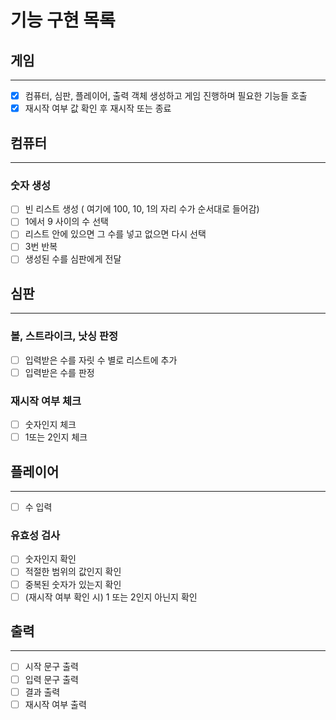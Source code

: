 # 기능 구현 목록

## 게임
 - - -
- [x] 컴퓨터, 심판, 플레이어, 출력 객체 생성하고 게임 진행하며 필요한 기능들 호출
- [x] 재시작 여부 값 확인 후 재시작 또는 종료

## 컴퓨터
- - -
### 숫자 생성
- [ ] 빈 리스트 생성 ( 여기에 100, 10, 1의 자리 수가 순서대로 들어감)
- [ ] 1에서 9 사이의 수 선택
- [ ] 리스트 안에 있으면 그 수를 넣고 없으면 다시 선택
- [ ] 3번 반복
- [ ] 생성된 수를 심판에게 전달

## 심판
- - -

### 볼, 스트라이크, 낫싱 판정
- [ ] 입력받은 수를 자릿 수 별로 리스트에 추가
- [ ] 입력받은 수를 판정

### 재시작 여부 체크
- [ ] 숫자인지 체크
- [ ] 1또는 2인지 체크

## 플레이어
- - -
- [ ] 수 입력

### 유효성 검사
- [ ] 숫자인지 확인
- [ ] 적절한 범위의 값인지 확인
- [ ] 중복된 숫자가 있는지 확인
- [ ] (재시작 여부 확인 시) 1 또는 2인지 아닌지 확인
 
## 출력
- - - 
- [ ] 시작 문구 출력
- [ ] 입력 문구 출력
- [ ] 결과 출력
- [ ] 재시작 여부 출력 